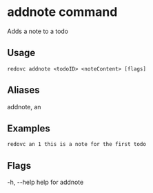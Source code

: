 # addnote command
Adds a note to a todo

## Usage

`redovc addnote <todoID> <noteContent> [flags]`

## Aliases
  addnote, an

## Examples
`redovc an 1 this is a note for the first todo`

## Flags
  -h, --help   help for addnote
